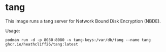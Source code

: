 # tang

This image runs a tang server for Network Bound Disk Encryption (NBDE).

Usage:
```
podman run -d -p 8080:8080 -v tang-keys:/var/db/tang --name tang ghcr.io/heathcliff26/tang:latest
```
